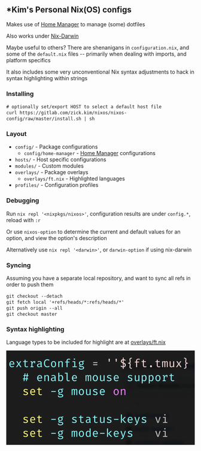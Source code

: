 ## *Kim's Personal Nix(OS) configs

Makes use of [Home Manager](https://github.com/rycee/home-manager) to manage
(some) dotfiles

Also works under [Nix-Darwin](https://github.com/LnL7/nix-darwin)

Maybe useful to others?  There are shenanigans in `configuration.nix`, and some
of the `default.nix` files -- primarily when dealing with imports, and platform
specifics

It also includes some very unconventional Nix syntax adjustments to hack in
syntax highlighting within strings

### Installing
```
# optionally set/export HOST to select a default host file
curl https://gitlab.com/zick.kim/nixos/nixos-config/raw/master/install.sh | sh
```

### Layout
- `config/` - Package configurations
  - `config/home-manager` - [Home Manager](https://github.com/rycee/home-manager) configurations
- `hosts/` - Host specific configurations
- `modules/` - Custom  modules
- `overlays/` - Package overlays
  - `overlays/ft.nix` - Highlighted languages
- `profiles/` - Configuration profiles

### Debugging
Run `nix repl '<nixpkgs/nixos>'`, configuration results are under `config.*`,
reload with `:r`

Or use `nixos-option` to determine the current and default values for an option,
and view the option's description

Alternatively use `nix repl '<darwin>'`, or `darwin-option` if using nix-darwin

### Syncing
Assuming you have a separate local repository, and want to sync all refs in
order to push them

```
git checkout --detach
git fetch local '+refs/heads/*:refs/heads/*'
git push origin --all
git checkout master
```

### Syntax highlighting

Language types to be included for highlight are at [overlays/ft.nix](overlays/ft.nix)

![Tmux syntax highlighting in Vim](screenshots/tmux.png)
